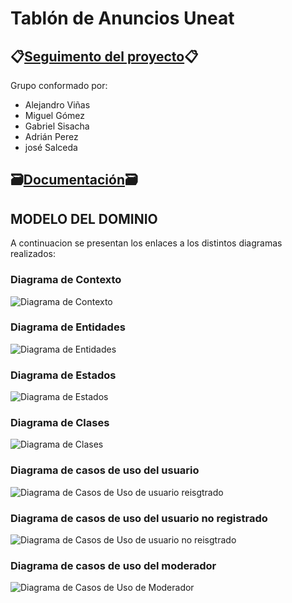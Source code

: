 # Tablón de Anuncios Uneat 

## 📋[Seguimento del proyecto](https://github.com/users/miguelgomez75/projects/3/views/1)📋

Grupo conformado por:

- Alejandro Viñas
- Miguel Gómez
- Gabriel Sisacha
- Adrián Perez
- josé Salceda

## 🗃️[Documentación](Documentación)🗃️  
## MODELO DEL DOMINIO

A continuacion se presentan los enlaces a los distintos diagramas realizados:

### Diagrama de Contexto 
![Diagrama de Contexto](https://github.com/miguelgomez75/24-25-IdSw1-SDR/blob/main/images/modelosUML%20-%20SVG/4%C2%AA_Iteraci%C3%B3n/Diagrama_Contexto.svg)
### Diagrama de Entidades 
![Diagrama de Entidades](https://github.com/miguelgomez75/24-25-IdSw1-SDR/blob/main/images/modelosUML%20-%20SVG/4%C2%AA_Iteraci%C3%B3n/Diagrama_Entidades.svg)
### Diagrama de Estados 
![Diagrama de Estados](https://github.com/miguelgomez75/24-25-IdSw1-SDR/blob/main/images/modelosUML%20-%20SVG/4%C2%AA_Iteraci%C3%B3n/Diagrama_Estados.svg)
### Diagrama de Clases 
![Diagrama de Clases](https://github.com/miguelgomez75/24-25-IdSw1-SDR/blob/main/images/modelosUML%20-%20SVG/4%C2%AA_Iteraci%C3%B3n/Diagrama_Clases.svg)
### Diagrama de casos de uso del usuario
![Diagrama de Casos de Uso de usuario reisgtrado](https://github.com/miguelgomez75/24-25-IdSw1-SDR/blob/main/images/modelosUML%20-%20SVG/4%C2%AA_Iteraci%C3%B3n/dcu_UR.svg)
### Diagrama de casos de uso del usuario no registrado
![Diagrama de Casos de Uso de usuario no reisgtrado](https://github.com/miguelgomez75/24-25-IdSw1-SDR/blob/main/images/modelosUML%20-%20SVG/4%C2%AA_Iteraci%C3%B3n/dcu_UNR.svg)
### Diagrama de casos de uso del moderador
![Diagrama de Casos de Uso de Moderador](https://github.com/miguelgomez75/24-25-IdSw1-SDR/blob/main/images/modelosUML%20-%20SVG/4%C2%AA_Iteraci%C3%B3n/Diagrama_Casos_uso_mod.svg)



